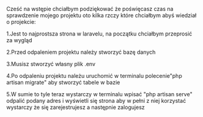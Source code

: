 Cześć na wstępie chciałbym podziękować że poświęcasz czas na sprawdzenie mojego projektu oto kilka rzczy które chciałbym abyś wiedział o  projekcie:

1.Jest to najprostsza strona w laravelu, na początku chciałbym przeprosić za wygląd

2.Przed odpaleniem projektu należy stworzyć bazę danych

3.Musisz stworzyć własny plik .env

4.Po odpaleniu projektu należu uruchomić w terminalu polecenie"php artisan migrate" aby stworzyć tabele w bazie

5.W sumie to tyle teraz wystarczy w terminalu wpisać "php artisan serve" odpalić podany adres i wyświetli się strona aby w pełni z niej korzystać wystarczy że się zarejestrujesz a następnie zalogujesz
